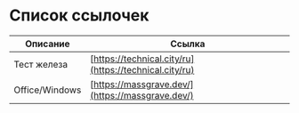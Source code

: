 # Список ссылочек

Описание       | Ссылка
---------------|-------
Тест железа    | [https://technical.city/ru](https://technical.city/ru)
Office/Windows | [https://massgrave.dev/](https://massgrave.dev/)
